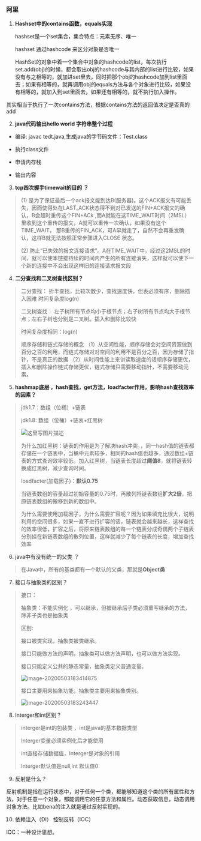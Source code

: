 ### 阿里

1. **Hashset中的contains函数，equals实现**

   hashset是一个set集合，集合特点：元素无序、唯一

   hashset 通过hashcode 来区分对象是否唯一

   HashSet的对象中着一个集合中对象的hashcode的list，每次执行set.add(obj)的时候，都会取出obj的hashcode与其内部的list进行比较，如果没有与之相等的，就加进set里去，同时把那个obj的hashcode加到list里面去；如果有相等的，就再调用obj的equals方法与各个对象进行比较，如果没有相等的，就加入到set里面去，如果还有相等的，就不执行加入操作。

其实相当于执行了一次contains方法，根据contains方法的返回值决定是否真的add

2. **java代码输出hello world 字符串整个过程**

* 编译: javac tedt.java,生成java的字节码文件：Test.class

* 执行class文件
* 申请内存栈
* 输出内容

3. **tcp四次握手timewait的目的 ？**

> (1) 是为了保证最后一个ack报文能到达B(服务器)。这个ACK报文有可能丢失，因而使得处在LAST_ACK状态得不到对已发送的FIN+ACK报文的确认，B会超时重传这个FIN+ACk ,而A就能在这TIME_WAIT时间（2MSL）里收到这个重传的报文，A就可以重传一次确认，如果没有这个TIME_WAIT， 那B重传的FIN_ACK，可A早就走了，自然不会再重发确认，这样B就无法按照正常步骤进入CLOSE 状态。
>
> (2) 防止“已失效的报文连接请求”。A在TIME_WAIT中，经过这2MSL的时间，就可以使本链接持续的时间内产生的所有连接消失，这样就可以使下一个新的连接中不会出现这样旧的连接请求报文段

4. **二分查找和二叉树查找区别？**

>二分查找： 折半查找，比较次数少，查找速度快，但表必须有序，删除插入困难 时间复杂度log(n)
>
>二叉树查找： 左子树所有节点均小于根节点；右子树所有节点均大于根节点；左右子树也分别是二叉树。插入和删除比较快 
>
>时间复杂度相同：log(n)
>
>
>
>顺序存储和链式存储的概念
>（1）从空间性能，顺序存储会对空间资源做到百分之百的利用，而链式存储对对空间的利用不是百分之百，因为存储了指针，不是真正的数据
>（2）从时间性能上来讲读取速度的话顺序存储更优，插入和删除操作链式存储更优，链式存储只需要移动指针，不需要移动元素。

5. **hashmap底层 ，hash查找，get方法，loadfacter作用，影响hash查找效率的因素？**

>jdk1.7：数组（位桶）+链表
>
>jdk1.8:	数组（位桶）+链表+红黑树
>
>![这里写图片描述](https://img-blog.csdn.net/20170309184031044?watermark/2/text/aHR0cDovL2Jsb2cuY3Nkbi5uZXQveWluYmluZ3FpdQ==/font/5a6L5L2T/fontsize/400/fill/I0JBQkFCMA==/dissolve/70/gravity/SouthEast)
>
>
>
>为什么加红黑树：链表的作用是为了解决hash冲突。，同一hash值的链表都 存储在一个链表中，当桶中元素较多，相同的hash值也越多，通过数组+链表的方式查询效率较低，加入红黑树，当链表长度超过**阈值8**，就将链表转换成红黑树，减少查询时间。
>
>loadfacter(加载因子)：**默认0.75**
>
>当链表数组的容量超过初始容量的0.75时，再散列将链表数组**扩大2倍**，把原链表数组的搬移到新的数组中。
>
>为什么需要使用加载因子，为什么需要扩容呢？因为如果填充比很大，说明利用的空间很多，如果一直不进行扩容的话，链表就会越来越长，这样查找的效率很低，扩容之后，将原来链表数组的每一个链表分成奇偶两个子链表分别挂在新链表数组的散列位置，这样就减少了每个链表的长度，增加查找效率
>
>

6. java中有没有统一的父类 ？

>在Java中，所有的基类都有一个默认的父类，那就是**Object类**

7. 接口与抽象类的区别？

>接口：
>
>抽象类：不能实例化 ，可以继承，但被继承后子类必须重写继承的方法，除非子类也是抽象类
>
>区别:
>
>接口被类实现，抽象类被类继承。
>
>接口只能做方法的声明，抽象类可以做方法声明，也可以做方法实现。
>
>接口只能定义公共的静态常量，抽象类定义普通变量。
>
>![image-20200503183414875](C:\Users\bear\AppData\Roaming\Typora\typora-user-images\image-20200503183414875.png)
>
>接口主要用来抽象功能，抽象类主要用来抽象类别。
>
>![image-20200503183243447](C:\Users\bear\AppData\Roaming\Typora\typora-user-images\image-20200503183243447.png)



8. Interger和int区别？

> interger是int的包装类 ，int是java的基本数据类型
>
> Interger变量必须实例化后才能使用
>
> int直接存储数据值，Interger是对象的引用
>
> Interger默认值是null,int 默认值0

9. 反射是什么？

反射机制是指在运行状态中，对于任何一个类，都能够知道这个类的所有属性和方法，对于任意一个对象，都能调用它的任意方法和属性。动态获取信息，动态调用对象方法。比如bena的注入就是通过反射实现的。

10. 依赖注入（DI） 控制反转（IOC）

IOC：一种设计思想。











